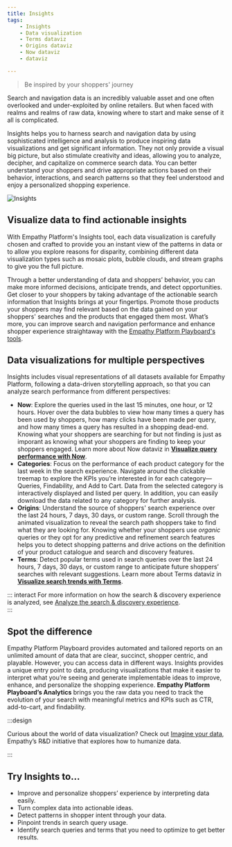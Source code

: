 ```yaml
---
title: Insights
tags:
    - Insights
    - Data visualization
    - Terms dataviz
    - Origins dataviz
    - Now dataviz
    - dataviz

---
```


> Be inspired by your shoppers' journey

Search and navigation data is an incredibly valuable asset and one often overlooked and under-exploited by online retailers. But when faced with realms and realms of raw data, knowing where to start and make sense of it all is complicated.   

Insights helps you to harness search and navigation data by using sophisticated intelligence and analysis to produce inspiring data visualizations and get significant information. They not only provide a visual big picture, but also stimulate creativity and ideas, allowing you to analyze, decipher, and capitalize on commerce search data. You can better understand your shoppers and drive appropriate actions based on their behavior, interactions, and search patterns so that they feel understood and enjoy a personalized shopping experience.

![Insights](~@assets/media/features/overview-insights.svg)


## Visualize data to find actionable insights
With Empathy Platform's Insights tool, each data visualization is carefully chosen and crafted to provide you an instant view of the patterns in data or to allow you explore reasons for disparity, combining different data visualization types such as mosaic plots, bubble clouds, and stream graphs to give you the full picture.   

Through a better understanding of data and shoppers’ behavior, you can make more informed decisions, anticipate trends, and detect opportunities. Get closer to your shoppers by taking advantage of the actionable search information that Insights brings at your fingertips. Promote those products your shoppers may find relevant based on the data gained on your shoppers' searches and the products that engaged them most. What’s more, you can improve search and navigation performance and enhance shopper experience straightaway with the [Empathy Platform Playboard's tools](/explore-empathy-platform/overview/playboard-overview.md).


## Data visualizations for multiple perspectives
Insights includes visual representations of all datasets available for Empathy Platform, following a data-driven storytelling approach, so that you can analyze search performance from different perspectives:

- **Now**: Explore the queries used in the last 15 minutes, one hour, or 12 hours. Hover over the data bubbles to view how many times a query has been used by shoppers, how many clicks have been made per query, and how many times a query has resulted in a shopping dead-end. Knowing what your shoppers are searching for but not finding is just as imporant as knowing what your shoppers are finding to keep your shoppers engaged. Learn more about Now dataviz in **[Visualize query performance with Now](/explore-empathy-platform/analyze-search-and-discovery/use-now.md)**.
- **Categories**: Focus on the performance of each product category for the last week in the search experience. Navigate around the clickable treemap to explore the KPIs you’re interested in for each category—Queries, Findability, and Add to Cart. Data from the selected category is interactively displayed and listed per query. In addition, you can easily download the data related to any category for further analysis. <!-- add link when documentation is ready: Learn more about Categories dataviz in **[Visualize product category performance with Categories](/explore-empathy-platform/analyze-search-and-discovery/use.categories.md)**.-->
- **Origins**: Understand the source of shoppers' search experience over the last 24 hours, 7 days, 30 days, or custom range. Scroll through the animated visualization to reveal the search path shoppers take to find what they are looking for. Knowing whether your shoppers use *organic* queries or they opt for any predictive and refinement search features helps you to detect shopping patterns and drive actions on the definition of your product catalogue and search and discovery features.
- **Terms**: Detect popular terms used in search queries over the last 24 hours, 7 days, 30 days, or custom range to anticipate future shoppers’ searches with relevant suggestions. Learn more about Terms dataviz in **[Visualize search trends with Terms](/explore-empathy-platform/analyze-search-and-discovery/use-terms.md)**.

<!-- add when implemented: worldwide performance, performance by device, zero results queries, next queries -->

::: interact
For more information on how the search & discovery experience is analyzed, see [Analyze the search & discovery experience](/explore-empathy-platform/analyze-search-and-discovery/index.md).  
:::

## Spot the difference
Empathy Platform Playboard provides automated and tailored reports on an unlimited amount of data that are clear, succinct, shopper centric, and playable. However, you can access data in different ways. Insights provides a unique entry point to data, producing visualizations that make it easier to interpret what you’re seeing and generate implementable ideas to improve, enhance, and personalize the shopping experience. **Empathy Platform Playboard’s Analytics** brings you the raw data you need to track the evolution of your search with meaningful metrics and KPIs such as CTR, add-to-cart, and findability.
 
:::design

Curious about the world of data visualization? Check out [Imagine your data](https://imagineyourdata.com/), Empathy’s R&D initiative that explores how to humanize data.

::: 

## Try Insights to…
- Improve and personalize shoppers’ experience by interpreting data easily.
- Turn complex data into actionable ideas.
- Detect patterns in shopper intent through your data.
- Pinpoint trends in search query usage.
- Identify search queries and terms that you need to optimize to get better results.

